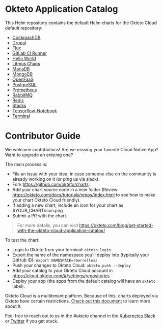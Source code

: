 # Okteto Application Catalog

This Helm repository contains the default Helm charts for the Okteto Cloud default repository:

- [CockroachDB](cockroachdb/README.md)
- [Drupal](drupal/README.md)
- [Flux](flux/README.md)
- [GitLab CI Runner](gitlab-runner/README.md)
- [Hello World](hello-world/README.md)
- [Litmus Chaos](litmuschaos/README.md)
- [MariaDB](mariadb/README.md)
- [MongoDB](mongodb/README.md)
- [OpenFaaS](openfaas/README.md)
- [PostgreSQL](postgresql/README.md)
- [Prometheus](prometheus/README.md)
- [RabbitMQ](rabbitmq/README.md)
- [Redis](redis/README.md)
- [Stacks](stacks/README.md)
- [Tensorflow-Notebook](tensorflow-notebook/README.md)
- [Terminal](terminal/README.md)

# Contributor Guide

We welcome contributions! Are we missing your favorite Cloud Native App? Want to upgrade an existing one?

The main process is:

- File an issue with your idea, in case someone else on the community is already working on it (or ping us via slack).
- Fork https://github.com/okteto/charts.
- Add your chart source code in a new folder (Review https://okteto.com/docs/tutorials/repos/index.html to see how to make your chart Okteto Cloud friendly).
- If adding a new chart, include an icon for your chart as $YOUR_CHART/icon.png
- Submit a PR with the chart.

> For more details, you can visit https://okteto.com/blog/get-started-with-the-okteto-cloud-application-catalog/

To test the chart:

- Login to Okteto from your terminal:  `okteto login`
- Export the name of the namespace you'll deploy into (typically your GitHub ID): `export NAMESPACE=rberrelleza`
- Push your changes to Okteto Cloud: `okteto push --deploy`
- Add your catalog to your Okteto Cloud account in https://cloud.okteto.com/#/settings/repositories
- Deploy your app (the apps from the default catalog will have an `okteto` label).

Okteto Cloud is a multitenant platform. Because of this, charts deployed via Okteto have certain restrictions. [Check out this document](https://okteto.com/docs/cloud/multitenancy) to learn more about it.

Feel free to reach out to us in the #okteto channel in the [Kubernetes Slack](https://slack.k8s.io/) or [Twitter](https://twitter.com/oktetohq) if you get stuck.
